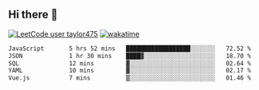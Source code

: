 ## Hi there 👋

[![LeetCode user taylor475](https://img.shields.io/badge/dynamic/json?style=for-the-badge&labelColor=black&color=%23ffa116&label=Solved&query=solvedOverTotal&url=https%3A%2F%2Fleetcode-badge.vercel.app%2Fapi%2Fusers%2Ftaylor475&logo=leetcode&logoColor=yellow)](https://leetcode.com/taylor475/)
[![wakatime](https://wakatime.com/badge/user/8c6aced9-f66a-452f-8802-5d7239ce5c50.svg)](https://wakatime.com/@8c6aced9-f66a-452f-8802-5d7239ce5c50)

<!--START_SECTION:waka-->

```txt
JavaScript       5 hrs 52 mins   ██████████████████░░░░░░░   72.52 %
JSON             1 hr 30 mins    ████▓░░░░░░░░░░░░░░░░░░░░   18.70 %
SQL              12 mins         ▓░░░░░░░░░░░░░░░░░░░░░░░░   02.64 %
YAML             10 mins         ▓░░░░░░░░░░░░░░░░░░░░░░░░   02.17 %
Vue.js           7 mins          ▒░░░░░░░░░░░░░░░░░░░░░░░░   01.46 %
```

<!--END_SECTION:waka-->

<!--
**taylor475/taylor475** is a _special_ repository because its `README.md` (this file) appears on your GitHub profile.

